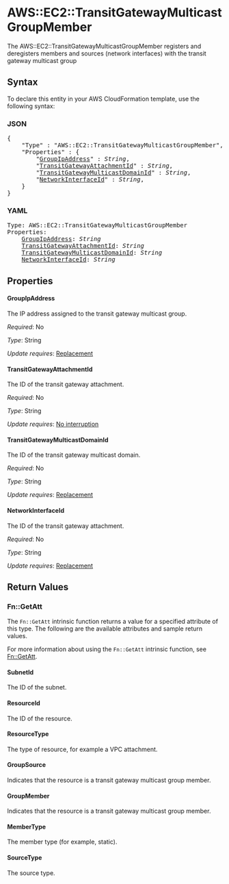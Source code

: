 # AWS::EC2::TransitGatewayMulticastGroupMember

The AWS::EC2::TransitGatewayMulticastGroupMember registers and deregisters members and sources (network interfaces) with the transit gateway multicast group

## Syntax

To declare this entity in your AWS CloudFormation template, use the following syntax:

### JSON

<pre>
{
    "Type" : "AWS::EC2::TransitGatewayMulticastGroupMember",
    "Properties" : {
        "<a href="#groupipaddress" title="GroupIpAddress">GroupIpAddress</a>" : <i>String</i>,
        "<a href="#transitgatewayattachmentid" title="TransitGatewayAttachmentId">TransitGatewayAttachmentId</a>" : <i>String</i>,
        "<a href="#transitgatewaymulticastdomainid" title="TransitGatewayMulticastDomainId">TransitGatewayMulticastDomainId</a>" : <i>String</i>,
        "<a href="#networkinterfaceid" title="NetworkInterfaceId">NetworkInterfaceId</a>" : <i>String</i>,
    }
}
</pre>

### YAML

<pre>
Type: AWS::EC2::TransitGatewayMulticastGroupMember
Properties:
    <a href="#groupipaddress" title="GroupIpAddress">GroupIpAddress</a>: <i>String</i>
    <a href="#transitgatewayattachmentid" title="TransitGatewayAttachmentId">TransitGatewayAttachmentId</a>: <i>String</i>
    <a href="#transitgatewaymulticastdomainid" title="TransitGatewayMulticastDomainId">TransitGatewayMulticastDomainId</a>: <i>String</i>
    <a href="#networkinterfaceid" title="NetworkInterfaceId">NetworkInterfaceId</a>: <i>String</i>
</pre>

## Properties

#### GroupIpAddress

The IP address assigned to the transit gateway multicast group.

_Required_: No

_Type_: String

_Update requires_: [Replacement](https://docs.aws.amazon.com/AWSCloudFormation/latest/UserGuide/using-cfn-updating-stacks-update-behaviors.html#update-replacement)

#### TransitGatewayAttachmentId

The ID of the transit gateway attachment.

_Required_: No

_Type_: String

_Update requires_: [No interruption](https://docs.aws.amazon.com/AWSCloudFormation/latest/UserGuide/using-cfn-updating-stacks-update-behaviors.html#update-no-interrupt)

#### TransitGatewayMulticastDomainId

The ID of the transit gateway multicast domain.

_Required_: No

_Type_: String

_Update requires_: [Replacement](https://docs.aws.amazon.com/AWSCloudFormation/latest/UserGuide/using-cfn-updating-stacks-update-behaviors.html#update-replacement)

#### NetworkInterfaceId

The ID of the transit gateway attachment.

_Required_: No

_Type_: String

_Update requires_: [Replacement](https://docs.aws.amazon.com/AWSCloudFormation/latest/UserGuide/using-cfn-updating-stacks-update-behaviors.html#update-replacement)

## Return Values

### Fn::GetAtt

The `Fn::GetAtt` intrinsic function returns a value for a specified attribute of this type. The following are the available attributes and sample return values.

For more information about using the `Fn::GetAtt` intrinsic function, see [Fn::GetAtt](https://docs.aws.amazon.com/AWSCloudFormation/latest/UserGuide/intrinsic-function-reference-getatt.html).

#### SubnetId

The ID of the subnet.

#### ResourceId

The ID of the resource.

#### ResourceType

The type of resource, for example a VPC attachment.

#### GroupSource

Indicates that the resource is a transit gateway multicast group member.

#### GroupMember

Indicates that the resource is a transit gateway multicast group member.

#### MemberType

The member type (for example, static).

#### SourceType

The source type.
